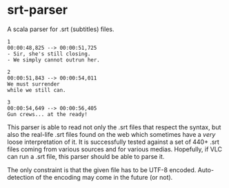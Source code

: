 srt-parser
=============

A scala parser for .srt (subtitles) files.


    1
    00:00:48,825 --> 00:00:51,725
    - Sir, she's still closing.
    - We simply cannot outrun her.

    2
    00:00:51,843 --> 00:00:54,011
    We must surrender
    while we still can.

    3
    00:00:54,649 --> 00:00:56,405
    Gun crews... at the ready!


This parser is able to read not only the .srt files that respect the syntax, but also the real-life .srt files found on the web which sometimes have a _very_ loose interpretation of it.
It is successfully tested against a set of 440+ .srt files coming from various sources and for various medias. Hopefully, if VLC can run a .srt file, this parser should be able to parse it.

The only constraint is that the given file has to be UTF-8 encoded. Auto-detection of the encoding may come in the future (or not).
